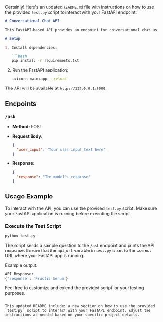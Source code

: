 Certainly! Here's an updated `README.md` file with instructions on how to use the provided `test.py` script to interact with your FastAPI endpoint:

```markdown
# Conversational Chat API

This FastAPI-based API provides an endpoint for conversational chat using a combination of language models and retrieval chains. ```

# Setup

1. Install dependencies:

   ```bash
   pip install -r requirements.txt
   ```

2. Run the FastAPI application:

   ```bash
   uvicorn main:app --reload
   ```

The API will be available at `http://127.0.0.1:8000`.

## Endpoints

### `/ask`

- **Method:** POST
- **Request Body:**

  ```json
  {
    "user_input": "Your user input text here"
  }
  ```

- **Response:**

  ```json
  {
    "response": "The model's response"
  }
  ```

## Usage Example

To interact with the API, you can use the provided `test.py` script. Make sure your FastAPI application is running before executing the script.

### Execute the Test Script

```bash
python test.py
```

The script sends a sample question to the `/ask` endpoint and prints the API response. Ensure that the `api_url` variable in `test.py` is set to the correct URL where your FastAPI app is running.

Example output:

```bash
API Response:
{'response': 'Fructis Serum'}
```

Feel free to customize and extend the provided script for your testing purposes.
```

This updated README includes a new section on how to use the provided `test.py` script to interact with your FastAPI endpoint. Adjust the instructions as needed based on your specific project details.